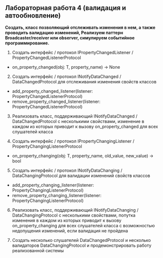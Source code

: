 ## Лабораторная работа 4 (валидация и автообновление)

**Создать, класс позволяющий отслеживать изменения в нем, а также проводить валидацию изменений,
Реализуем паттерн Broadcaster/receiver или observer, симулируем событийное программирование.**

1. Создать интерфейс / протокол IPropertyChangedListener / PropertyChangedListenerProtocol

- on_property_changed(obj: T, property_name) -> None

2. Создать интерфейс / протокол INotifyDataChanged / DataChangedProtocol для отслеживания изменения свойств классов

- add_property_changed_listener(listener: PropertyChangedListenerProtocol)
- remove_property_changed_listener(listener: PropertyChangedListenerProtocol)

3. Реализовать класс, поддерживающий INotifyDataChanged / DataChangedProtocol с несколькими свойствами, изменение в каждом из которых приводит к вызову on_property_changed для всех слушателей класса

4. Создать интерфейс / протокол IPropertyChangingListener / PropertyChangingListenerProtocol

- on_property_changing(obj: T, property_name, old_value, new_value) -> bool

5. Создать интерфейс / протокол INotifyDataChanging / DataChangingProtocol для валидации изменений свойств классов

- add_property_changing_listener(listener: PropertyChangingListenerProtocol)
- remove_property_changing_listener(listener: PropertyChangingListenerProtocol)

6. Реализовать класс, поддерживающий INotifyDataChanging / DataChangingProtocol с несколькими свойствами, попутка изменения в каждом из которых приводит к вызову on_property_changing для всех слушателей класса с возможностью недопущения изменений, если валидация не пройдена

7. Создать несколько слушателей DataChangedProtocol и несколько валидаторов DataChangingProtocol и продемонстрировать работу реализованной системы
